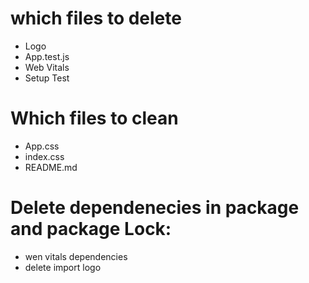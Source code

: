 # which files to delete
 - Logo 
 - App.test.js
 - Web Vitals 
 - Setup Test

 # Which files to clean
- App.css
- index.css
- README.md

# Delete dependenecies in package and package Lock:
- wen vitals dependencies 
- delete import logo 




